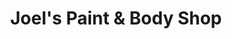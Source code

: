 ---
title: "Joel's Paint & Body Shop"
url: /eastland/joels-paint-and-body-shop/
shop: car repair
---